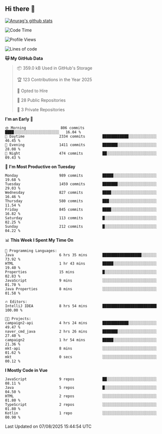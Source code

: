 ## Hi there 👋

[![Anurag's github stats](https://github-readme-stats.vercel.app/api?username=Songwonseok)](https://github.com/anuraghazra/github-readme-stats)



<!--START_SECTION:waka-->
![Code Time](http://img.shields.io/badge/Code%20Time-3%2C683%20hrs%2010%20mins-blue)

![Profile Views](http://img.shields.io/badge/Profile%20Views-0-blue)

![Lines of code](https://img.shields.io/badge/From%20Hello%20World%20I%27ve%20Written-34.8%20million%20lines%20of%20code-blue)

**🐱 My GitHub Data** 

> 📦 359.0 kB Used in GitHub's Storage 
 > 
> 🏆 123 Contributions in the Year 2025
 > 
> 💼 Opted to Hire
 > 
> 📜 28 Public Repositories 
 > 
> 🔑 3 Private Repositories 
 > 
**I'm an Early 🐤** 

```text
🌞 Morning                806 commits         ████░░░░░░░░░░░░░░░░░░░░░   16.04 % 
🌆 Daytime                2334 commits        ████████████░░░░░░░░░░░░░   46.45 % 
🌃 Evening                1411 commits        ███████░░░░░░░░░░░░░░░░░░   28.08 % 
🌙 Night                  474 commits         ██░░░░░░░░░░░░░░░░░░░░░░░   09.43 % 
```
📅 **I'm Most Productive on Tuesday** 

```text
Monday                   989 commits         █████░░░░░░░░░░░░░░░░░░░░   19.68 % 
Tuesday                  1459 commits        ███████░░░░░░░░░░░░░░░░░░   29.03 % 
Wednesday                827 commits         ████░░░░░░░░░░░░░░░░░░░░░   16.46 % 
Thursday                 580 commits         ███░░░░░░░░░░░░░░░░░░░░░░   11.54 % 
Friday                   845 commits         ████░░░░░░░░░░░░░░░░░░░░░   16.82 % 
Saturday                 113 commits         █░░░░░░░░░░░░░░░░░░░░░░░░   02.25 % 
Sunday                   212 commits         █░░░░░░░░░░░░░░░░░░░░░░░░   04.22 % 
```


📊 **This Week I Spent My Time On** 

```text
💬 Programming Languages: 
Java                     6 hrs 35 mins       ██████████████████░░░░░░░   73.92 % 
HTML                     1 hr 43 mins        █████░░░░░░░░░░░░░░░░░░░░   19.40 % 
Properties               15 mins             █░░░░░░░░░░░░░░░░░░░░░░░░   02.83 % 
JavaScript               9 mins              ░░░░░░░░░░░░░░░░░░░░░░░░░   01.70 % 
Java Properties          8 mins              ░░░░░░░░░░░░░░░░░░░░░░░░░   01.58 % 

🔥 Editors: 
IntelliJ IDEA            8 hrs 54 mins       █████████████████████████   100.00 % 

🐱‍💻 Projects: 
campaign2-api            4 hrs 24 mins       ████████████░░░░░░░░░░░░░   49.47 % 
naver_cmd_java           2 hrs 26 mins       ███████░░░░░░░░░░░░░░░░░░   27.40 % 
campaign2                1 hr 54 mins        █████░░░░░░░░░░░░░░░░░░░░   21.36 % 
mkt-api                  8 mins              ░░░░░░░░░░░░░░░░░░░░░░░░░   01.62 % 
mkt                      0 secs              ░░░░░░░░░░░░░░░░░░░░░░░░░   00.12 % 
```

**I Mostly Code in Vue** 

```text
JavaScript               9 repos             ██░░░░░░░░░░░░░░░░░░░░░░░   08.11 % 
Java                     5 repos             █░░░░░░░░░░░░░░░░░░░░░░░░   04.50 % 
HTML                     2 repos             ░░░░░░░░░░░░░░░░░░░░░░░░░   01.80 % 
TypeScript               2 repos             ░░░░░░░░░░░░░░░░░░░░░░░░░   01.80 % 
Kotlin                   1 repo              ░░░░░░░░░░░░░░░░░░░░░░░░░   00.90 % 
```




 Last Updated on 07/08/2025 15:44:54 UTC
<!--END_SECTION:waka-->
